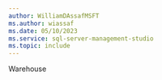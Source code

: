 ```yaml
---
author: WilliamDAssafMSFT
ms.author: wiassaf
ms.date: 05/10/2023
ms.service: sql-server-management-studio
ms.topic: include
---
```

Warehouse
